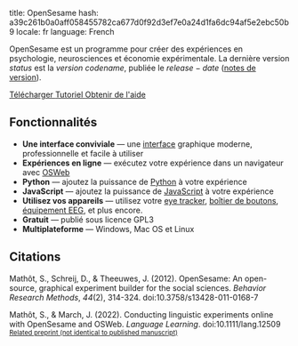title: OpenSesame
hash: a39c261b0a0aff058455782ca677d0f92d3ef7e0a24d1fa6dc94af5e2ebc50b9
locale: fr
language: French

OpenSesame est un programme pour créer des expériences en psychologie, neurosciences et économie expérimentale. La dernière version $status$ est la $version$ *$codename$*, publiée le $release-date$ ([notes de version](http://osdoc.cogsci.nl/$branch$/notes/$notes$)).

<div class="btn-group" role="group" aria-label="...">
  <a role="button" class="btn btn-success" href="%url:download%">
		<span class="glyphicon glyphicon-download" aria-hidden="true"></span>
		Télécharger
	 </a>
  <a role="button" class="btn btn-success" href="%url:beginner%">
  <span class="glyphicon glyphicon-education" aria-hidden="true"></span>
  	Tutoriel
  </a>
  <a role="button" class="btn btn-success" href="https://professional.cogsci.nl/">
  <span class="glyphicon glyphicon-comment" aria-hidden="true"></span>
  Obtenir de l'aide</a>
</div>

## Fonctionnalités

- __Une interface conviviale__ — une [interface](%link:manual/interface%) graphique moderne, professionnelle et facile à utiliser
- __Expériences en ligne__ — exécutez votre expérience dans un navigateur avec [OSWeb](%link:manual/osweb/workflow%)
- __Python__ — ajoutez la puissance de [Python](%link:manual/python/about%) à votre expérience
- __JavaScript__ — ajoutez la puissance de [JavaScript](%link:manual/python/about%) à votre expérience
- __Utilisez vos appareils__ — utilisez votre [eye tracker](%link:pygaze%), [boîtier de boutons](%link:buttonbox%), [équipement EEG](%link:parallel%), et plus encore.
- __Gratuit__ — publié sous licence GPL3
- __Multiplateforme__ — Windows, Mac OS et Linux

## Citations

Mathôt, S., Schreij, D., & Theeuwes, J. (2012). OpenSesame: An open-source, graphical experiment builder for the social sciences. *Behavior Research Methods*, *44*(2), 314-324. doi:10.3758/s13428-011-0168-7

Mathôt, S., & March, J. (2022). Conducting linguistic experiments online with OpenSesame and OSWeb. *Language Learning*. doi:10.1111/lang.12509
<br /><small>[Related preprint (not identical to published manuscript)](https://doi.org/10.31234/osf.io/wnryc)</small>
